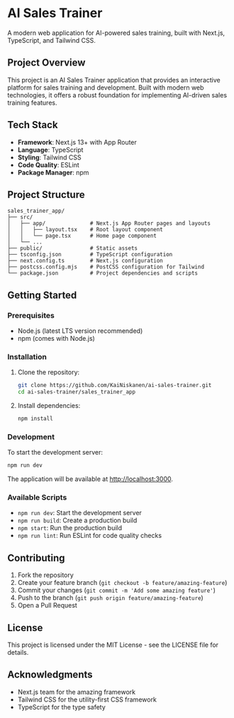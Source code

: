 # AI Sales Trainer

A modern web application for AI-powered sales training, built with Next.js, TypeScript, and Tailwind CSS.

## Project Overview

This project is an AI Sales Trainer application that provides an interactive platform for sales training and development. Built with modern web technologies, it offers a robust foundation for implementing AI-driven sales training features.

## Tech Stack

- **Framework**: Next.js 13+ with App Router
- **Language**: TypeScript
- **Styling**: Tailwind CSS
- **Code Quality**: ESLint
- **Package Manager**: npm

## Project Structure

```
sales_trainer_app/
├── src/
│   ├── app/              # Next.js App Router pages and layouts
│   │   ├── layout.tsx    # Root layout component
│   │   └── page.tsx      # Home page component
│   └── ...
├── public/               # Static assets
├── tsconfig.json         # TypeScript configuration
├── next.config.ts        # Next.js configuration
├── postcss.config.mjs    # PostCSS configuration for Tailwind
└── package.json          # Project dependencies and scripts
```

## Getting Started

### Prerequisites

- Node.js (latest LTS version recommended)
- npm (comes with Node.js)

### Installation

1. Clone the repository:
   ```bash
   git clone https://github.com/KaiNiskanen/ai-sales-trainer.git
   cd ai-sales-trainer/sales_trainer_app
   ```

2. Install dependencies:
   ```bash
   npm install
   ```

### Development

To start the development server:

```bash
npm run dev
```

The application will be available at [http://localhost:3000](http://localhost:3000).

### Available Scripts

- `npm run dev`: Start the development server
- `npm run build`: Create a production build
- `npm start`: Run the production build
- `npm run lint`: Run ESLint for code quality checks

## Contributing

1. Fork the repository
2. Create your feature branch (`git checkout -b feature/amazing-feature`)
3. Commit your changes (`git commit -m 'Add some amazing feature'`)
4. Push to the branch (`git push origin feature/amazing-feature`)
5. Open a Pull Request

## License

This project is licensed under the MIT License - see the LICENSE file for details.

## Acknowledgments

- Next.js team for the amazing framework
- Tailwind CSS for the utility-first CSS framework
- TypeScript for the type safety 